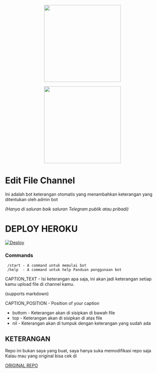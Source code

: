 <p align="center">
  <a href="https://github.com/kenkannih/Edit">
    <img src="https://telegra.ph/file/e4ee7900b7edcdd92051f.jpg" width ="250">
  </a>
<p align="center">
  <a href="https://github.com/kenkannih/Edit">
    <img src="https://telegra.ph/file/a112fce4e23d859badcd4.jpg" width ="250">
  </a>

# Edit File Channel

Ini adalah bot keterangan otomatis yang menambahkan keterangan yang ditentukan oleh admin bot

<i>(Hanya di saluran baik saluran Telegram publik atau pribadi)</i>
# DEPLOY HEROKU

[![Deploy](https://www.herokucdn.com/deploy/button.svg)](https://heroku.com/deploy?template=https://github.com/kenkannih/Edit)


### Commands

```
 /start - A command untuk memulai bot
 /help  - A command untuk help Panduan penggunaan bot

```
CAPTION_TEXT - Isi keterangan apa saja, ini akan jadi keterangan setiap kamu upload file di channel kamu.

(supports markdown)

CAPTION_POSITION - Position of your caption

- buttom - Keterangan akan di sisipkan di bawah file
- top - Keterangan akan di sisipkan di atas file
- nil - Keterangan akan di tumpuk dengan keterangan yang sudah ada


## KETERANGAN

Repo ini bukan saya yang buat, saya hanya suka memodifikasi repo saja
Kalau mau yang original bisa cek di

[ORIGINAL REPO](https://github.com/Ts-Bots/AutoCaption-Ts_Bot-Clone)
